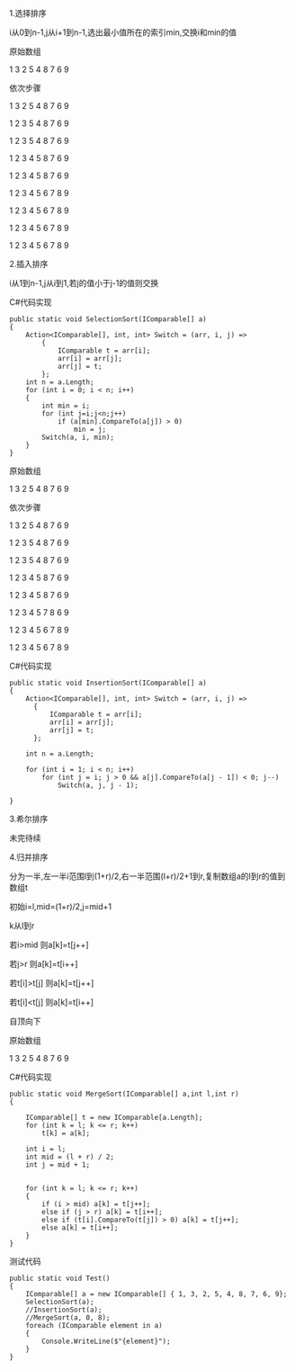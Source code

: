 
1.选择排序

i从0到n-1,j从i+1到n-1,选出最小值所在的索引min,交换i和min的值


原始数组

1 3 2 5 4 8 7 6 9

依次步骤

1 3 2 5 4 8 7 6 9

1 2 3 5 4 8 7 6 9

1 2 3 5 4 8 7 6 9

1 2 3 4 5 8 7 6 9

1 2 3 4 5 8 7 6 9

1 2 3 4 5 6 7 8 9

1 2 3 4 5 6 7 8 9

1 2 3 4 5 6 7 8 9

1 2 3 4 5 6 7 8 9



2.插入排序

i从1到n-1,j从i到1,若j的值小于j-1的值则交换

C#代码实现

	public static void SelectionSort(IComparable[] a)
    {
        Action<IComparable[], int, int> Switch = (arr, i, j) =>
            {
                IComparable t = arr[i];
                arr[i] = arr[j];
                arr[j] = t;
            };
        int n = a.Length;
        for (int i = 0; i < n; i++)
        {
            int min = i;
            for (int j=i;j<n;j++)
                if (a[min].CompareTo(a[j]) > 0)
                    min = j;
            Switch(a, i, min);
        }
    }


原始数组

1 3 2 5 4 8 7 6 9

依次步骤

1 3 2 5 4 8 7 6 9

1 2 3 5 4 8 7 6 9

1 2 3 5 4 8 7 6 9

1 2 3 4 5 8 7 6 9

1 2 3 4 5 8 7 6 9

1 2 3 4 5 7 8 6 9

1 2 3 4 5 6 7 8 9

1 2 3 4 5 6 7 8 9


C#代码实现

    public static void InsertionSort(IComparable[] a)
    {
        Action<IComparable[], int, int> Switch = (arr, i, j) =>
          {
              IComparable t = arr[i];
              arr[i] = arr[j];
              arr[j] = t;
          };

        int n = a.Length;

        for (int i = 1; i < n; i++)
            for (int j = i; j > 0 && a[j].CompareTo(a[j - 1]) < 0; j--)
                Switch(a, j, j - 1);

    }


3.希尔排序


未完待续


4.归并排序


分为一半,左一半i范围l到(1+r)/2,右一半范围(l+r)/2+1到r,复制数组a的l到r的值到数组t

初始i=l,mid=(1+r)/2,j=mid+1

k从l到r

若i>mid 则a[k]=t[j++] 

若j>r 则a[k]=t[i++]

若t[i]>t[j] 则a[k]=t[j++]

若t[i]<t[j] 则a[k]=t[i++]

自顶向下

原始数组

1 3 2 5 4 8 7 6 9



C#代码实现


	public static void MergeSort(IComparable[] a,int l,int r)
    {
        
        IComparable[] t = new IComparable[a.Length];
        for (int k = l; k <= r; k++)
            t[k] = a[k];

        int i = l;
        int mid = (l + r) / 2;
        int j = mid + 1;
        

        for (int k = l; k <= r; k++)
        {
            if (i > mid) a[k] = t[j++];
            else if (j > r) a[k] = t[i++];
            else if (t[i].CompareTo(t[j]) > 0) a[k] = t[j++];
            else a[k] = t[i++];
        }
    }








测试代码

	public static void Test()
    {
        IComparable[] a = new IComparable[] { 1, 3, 2, 5, 4, 8, 7, 6, 9};
        SelectionSort(a);
		//InsertionSort(a);
		//MergeSort(a, 0, 8);
        foreach (IComparable element in a)
        {
            Console.WriteLine($"{element}");
        }
    }